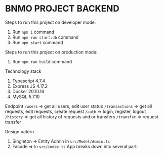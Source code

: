 # BNMO PROJECT BACKEND

Steps to run this project on developer mode:

1. Run `npm i` command
2. Run `npm run start:db` command
3. Run `npm start` command

Steps to run this project on production mode:

1. Run `npm run build` command

Technology stack

1. Typescript 4.7.4
2. Express JS 4.17.2
3. Docker 20.10.16
4. MySQL 5.7.10

Endpoint
`/users` => get all users, edit user status
`/transactions` => get all requests, edit requests, create request
`/auth` => login, register, logout
`/history` => get all history of requests and or transfers
`/transfer` => request transfer

Design patern
1. Singleton => Entity Admin in `src/Model/Admin.ts`
2. Facade => In `src/index.ts` App breaks down into several part.

